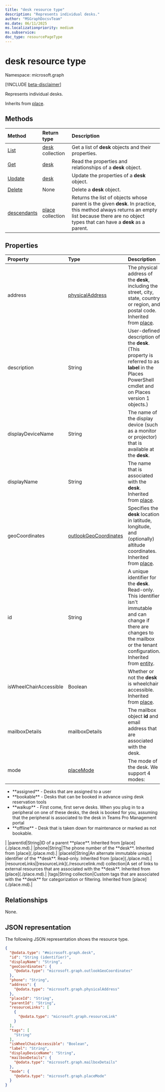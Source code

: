 ```yaml
---
title: "desk resource type"
description: "Represents individual desks."
author: "MSGraphDocsvTeam"
ms.date: 06/11/2025
ms.localizationpriority: medium
ms.subservice:
doc_type: resourcePageType
---
```


# desk resource type

Namespace: microsoft.graph

[!INCLUDE [beta-disclaimer](../../includes/beta-disclaimer.md)]

Represents individual desks.

Inherits from [place](./place.md).

## Methods
|Method|Return type|Description|
|:---|:---|:---|
|[List](../api/desk-list.md)|[desk](./desk.md) collection|Get a list of **desk** objects and their properties.|
|[Get](../api/desk-get.md)|[desk](./desk.md)|Read the properties and relationships of a **desk** object.|
|[Update](../api/desk-update.md)|[desk](./desk.md)|Update the properties of a **desk** object.|
|[Delete](../api/desk-delete.md)|None|Delete a **desk** object.|
|[descendants](../api/desk-descendants.md)|[place](./place.md) collection|Returns the list of objects whose parent is the given **desk**. In practice, this method always returns an empty list because there are no object types that can have a **desk** as a parent. |

## Properties
|Property |Type |Description |
|:--|:--|:--|
|address|[physicalAddress](./physicaladdress.md)|The physical address of the **desk**, including the street, city, state, country or region, and postal code. Inherited from [place](./place.md).|
|description |String |User-defined description of the **desk**. (This property is referred to as **label** in the Places PowerShell cmdlet and on Places version 1 objects.) |
|displayDeviceName |String |The name of the display device (such as a monitor or projector) that is available at the **desk**. |
|displayName|String|The name that is associated with the **desk**. Inherited from [place](./place.md).|
|geoCoordinates|[outlookGeoCoordinates](./outlookgeocoordinates.md)|Specifies the **desk** location in latitude, longitude, and (optionally) altitude coordinates. Inherited from [place](./place.md).|
|id|String|A unique identifier for the **desk**. Read-only. This identifier isn't immutable and can change if there are changes to the mailbox or the tenant configuration. Inherited from [entity](./entity.md). |
|isWheelChairAccessible|Boolean|Whether or not the **desk** is wheelchair accessible. Inherited from [place](./place.md).|
|mailboxDetails |mailboxDetails |The mailbox object **id** and email address that are associated with the desk. |
|mode |[placeMode](./placemode.md) |The mode of the desk. We support 4 modes:
<ul><li>**assigned** - Desks that are assigned to a user</li>
<li>**bookable** - Desks that can be booked in advance using desk reservation tools</li>
<li>**walkup** - First come, first serve desks. When you plug in to a peripheral on one of these desks, the desk is booked for you, assuming that the peripheral is associated to the desk in Teams Pro Management portal</li>
<li>**offline** - Desk that is taken down for maintenance or marked as not bookable.</li></ul> |
|parentId|String|ID of a parent **place**. Inherited from [place](./place.md).|
|phone|String|The phone number of the **desk**. Inherited from [place](./place.md).|
|placeId|String|An alternate immutable unique identifier of the **desk**. Read-only. Inherited from [place](./place.md).|
|resourceLinks|[resourceLink](./resourcelink.md) collection|A set of links to external resources that are associated with the **desk**. Inherited from [place](./place.md).|
|tags|String collection|Custom tags that are associated with the **desk** for categorization or filtering. Inherited from [place](./place.md).|

## Relationships
None.

## JSON representation
The following JSON representation shows the resource type.
<!-- {
  "blockType": "resource",
  "keyProperty": "id",
  "@odata.type": "microsoft.graph.desk",
  "baseType": "microsoft.graph.place",
  "openType": false
}
-->
``` json
{
  "@odata.type": "#microsoft.graph.desk",
  "id": "String (identifier)",
  "displayName": "String",
  "geoCoordinates": {
    "@odata.type": "microsoft.graph.outlookGeoCoordinates"
  },
  "phone": "String",
  "address": {
    "@odata.type": "microsoft.graph.physicalAddress"
  },
  "placeId": "String",
  "parentId": "String",
  "resourceLinks": [
    {
      "@odata.type": "microsoft.graph.resourceLink"
    }
  ],
  "tags": [
    "String"
  ],
  "isWheelChairAccessible": "Boolean",
  "label": "String",
  "displayDeviceName": "String",
  "mailboxDetails": {
    "@odata.type": "microsoft.graph.mailboxDetails"
  },
  "mode": {
    "@odata.type": "microsoft.graph.placeMode"
  }
}
```

